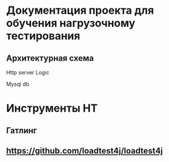 # Документация проекта для обучения нагрузочному тестирования

## Архитектурная схема






Http server
Logic

Mysql db


# Инструменты НТ
## Гатлинг
## https://github.com/loadtest4j/loadtest4j